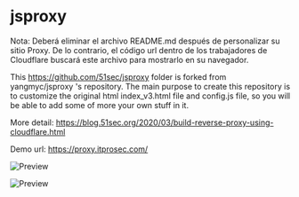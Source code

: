 # jsproxy

Nota: Deberá eliminar el archivo README.md después de personalizar su sitio Proxy. De lo contrario, el código url dentro de los trabajadores de Cloudflare buscará este archivo para mostrarlo en su navegador. 

This https://github.com/51sec/jsproxy folder is forked from  yangmyc/jsproxy 's repository. 
The main purpose to create this repository is to customize the original html index_v3.html file and config.js file, so you will be able to add some of more your own stuff in it. 


More detail: https://blog.51sec.org/2020/03/build-reverse-proxy-using-cloudflare.html


Demo url:  https://proxy.itprosec.com/

![Preview](https://photos.51sec.org/file/test1-51sec/2021/10/chrome_ZSnUeoqkrz.png)

![Preview](https://photos.51sec.org/file/test1-51sec/2021/10/chrome_RQXmuOhN3j.png)

